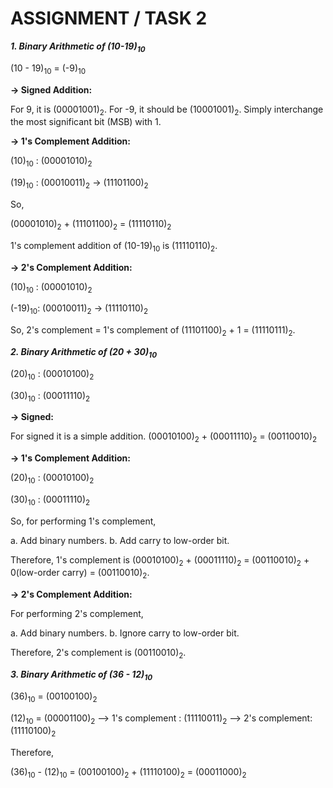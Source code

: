 # ASSIGNMENT / TASK 2 #

 ***1. Binary Arithmetic of (10-19)<sub>10</sub>*** 

(10 - 19)<sub>10</sub> = (-9)<sub>10</sub>

**-> Signed Addition:** 

For 9, it is (00001001)<sub>2</sub>. For -9, it should be (10001001)<sub>2</sub>. Simply interchange the most significant bit (MSB) with 1.

**-> 1's Complement Addition:** 

(10)<sub>10</sub> : (00001010)<sub>2</sub>

(19)<sub>10</sub> : (00010011)<sub>2</sub> -> (11101100)<sub>2</sub>

So,

 (00001010)<sub>2</sub> + (11101100)<sub>2</sub> =  (11110110)<sub>2</sub>
        
1's complement addition of (10-19)<sub>10</sub> is (11110110)<sub>2</sub>.

**-> 2's Complement Addition:** 

(10)<sub>10</sub> : (00001010)<sub>2</sub> 

(-19)<sub>10</sub>: (00010011)<sub>2</sub> -> (11110110)<sub>2</sub>

So,
2's complement = 1's complement of (11101100)<sub>2</sub> + 1 = (11110111)<sub>2</sub>.

***2. Binary Arithmetic of (20 + 30)<sub>10</sub>***

(20)<sub>10</sub> : (00010100)<sub>2</sub>

(30)<sub>10</sub> : (00011110)<sub>2</sub>

**-> Signed:** 

For signed it is a simple addition. (00010100)<sub>2</sub> + (00011110)<sub>2</sub> = (00110010)<sub>2</sub>

**-> 1's Complement Addition:** 


(20)<sub>10</sub> : (00010100)<sub>2</sub>

(30)<sub>10</sub> : (00011110)<sub>2</sub> 

So, for performing 1's complement,

 a. Add binary numbers.
 b. Add carry to low-order bit.

 Therefore, 1's complement is (00010100)<sub>2</sub> + (00011110)<sub>2</sub> = (00110010)<sub>2</sub> + 0(low-order carry) = (00110010)<sub>2</sub>. 

**-> 2's Complement Addition:** 

For performing 2's complement,

a. Add binary numbers.
b. Ignore carry to low-order bit.

Therefore, 2's complement is (00110010)<sub>2</sub>.

***3. Binary Arithmetic of (36 - 12)<sub>10</sub>***

(36)<sub>10</sub> = (00100100)<sub>2</sub>

(12)<sub>10</sub> = (00001100)<sub>2</sub> --> 1's complement : (11110011)<sub>2</sub> --> 2's complement: (11110100)<sub>2</sub>

Therefore,

(36)<sub>10</sub> - (12)<sub>10</sub> = (00100100)<sub>2</sub> + (11110100)<sub>2</sub> = (00011000)<sub>2</sub>
